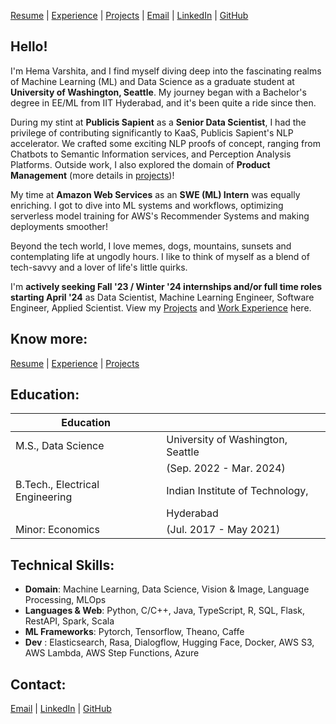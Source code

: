 [Resume](https://drive.google.com/file/d/12KRtfnoA9yQMReRObOS0FLZEHmJHqFxJ/view?usp=sharing) | [Experience](Experience.md#experience) | [Projects](projects.md#projects) | [Email](mailto:hmuppa@uw.edu) | [LinkedIn](https://www.linkedin.com/in/hema-varshita-m) | [GitHub](https://github.com/hvarshita)

## Hello!

I'm Hema Varshita, and I find myself diving deep into the fascinating realms of Machine Learning (ML) and Data Science as a graduate student at **University of Washington, Seattle**. My journey began with a Bachelor's degree in EE/ML from IIT Hyderabad, and it's been quite a ride since then. 

During my stint at **Publicis Sapient** as a **Senior Data Scientist**, I had the privilege of contributing significantly to KaaS, Publicis Sapient's NLP accelerator. We crafted some exciting NLP proofs of concept, ranging from Chatbots to Semantic Information services, and Perception Analysis Platforms. Outside work, I also explored the domain of **Product Management** (more details in [projects](projects.md#projects))! 

My time at **Amazon Web Services** as an **SWE (ML) Intern** was equally enriching. I got to dive into  ML systems and workflows, optimizing serverless model training for AWS's Recommender Systems and making deployments smoother! 

Beyond the tech world, I love memes, dogs, mountains, sunsets and contemplating life at ungodly hours. I like to think of myself as a blend of tech-savvy and a lover of life's little quirks. 

I'm **actively seeking Fall '23 / Winter '24 internships and/or full time roles starting April '24** as Data Scientist, Machine Learning Engineer, Software Engineer, Applied Scientist. View my [Projects](projects.md#projects) and [Work Experience](Experience.md#experience) here. 

## Know more:
[Resume](https://drive.google.com/file/d/12KRtfnoA9yQMReRObOS0FLZEHmJHqFxJ/view?usp=sharing) | [Experience](Experience.md#experience) | [Projects](projects.md#projects)

## Education: 
| **Education**                           |                                     |
| --------------------------------------- | ----------------------------------- |
| M.S., Data Science                      | University of Washington, Seattle   |
|                                         | (Sep. 2022 - Mar. 2024)             |
| B.Tech., Electrical Engineering         | Indian Institute of Technology,      |
|                                         | Hyderabad                          |
| Minor: Economics                        | (Jul. 2017 - May 2021)              |



## Technical Skills: 

- **Domain**: Machine Learning, Data Science, Vision & Image, Language Processing, MLOps
- **Languages & Web**: Python, C/C++, Java, TypeScript, R, SQL, Flask, RestAPI, Spark, Scala
- **ML Frameworks**: Pytorch, Tensorflow, Theano, Caffe
- **Dev** : Elasticsearch, Rasa, Dialogflow, Hugging Face, Docker, AWS S3, AWS Lambda, AWS Step Functions, Azure


## Contact:
[Email](mailto:hmuppa@uw.edu) | [LinkedIn](https://www.linkedin.com/in/hema-varshita-m) | [GitHub](https://github.com/hvarshita)


